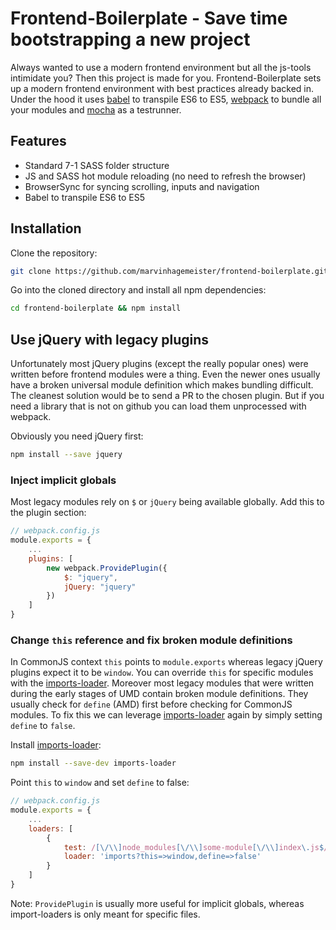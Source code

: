 # Frontend-Boilerplate - Save time bootstrapping a new project
Always wanted to use a modern frontend environment but all the js-tools intimidate you? Then this project is made for you. Frontend-Boilerplate sets up a modern frontend environment with best practices already backed in. Under the hood it uses [babel](https://github.com/babel/babel) to transpile ES6 to ES5, [webpack](https://github.com/webpack/webpack) to bundle all your modules and [mocha](https://github.com/mochajs/mocha) as a testrunner.

## Features
- Standard 7-1 SASS folder structure
- JS and SASS hot module reloading (no need to refresh the browser)
- BrowserSync for syncing scrolling, inputs and navigation
- Babel to transpile ES6 to ES5

## Installation
Clone the repository:
```bash
git clone https://github.com/marvinhagemeister/frontend-boilerplate.git
```

Go into the cloned directory and install all npm dependencies:
```bash
cd frontend-boilerplate && npm install
```

## Use jQuery with legacy plugins
Unfortunately most jQuery plugins (except the really popular ones) were written before frontend modules were a thing. Even the newer ones usually have a broken universal module definition which makes bundling difficult. The cleanest solution would be to send a PR to the chosen plugin. But if you need a library that is not on github you can load them unprocessed with webpack.

Obviously you need jQuery first:
```bash
npm install --save jquery
```

### Inject implicit globals
Most legacy modules rely on `$` or `jQuery` being available globally. Add this to the plugin section:
```javascript
// webpack.config.js
module.exports = {
    ...
    plugins: [
        new webpack.ProvidePlugin({
            $: "jquery",
            jQuery: "jquery"
        })
    ]
}
```

### Change `this` reference and fix broken module definitions
In CommonJS context `this` points to `module.exports` whereas legacy jQuery plugins expect it to be `window`. You can override `this` for specific modules with the [imports-loader](https://github.com/webpack/imports-loader). Moreover most legacy modules that were written during the early stages of UMD contain broken module definitions. They usually check for `define` (AMD) first before checking for CommonJS modules. To fix this we can leverage [imports-loader](https://github.com/webpack/imports-loader) again by simply setting `define` to `false`.

Install [imports-loader](https://github.com/webpack/imports-loader):
```bash
npm install --save-dev imports-loader
```

Point `this` to `window` and set `define` to false:
```javascript
// webpack.config.js
module.exports = {
    ...
    loaders: [
        {
            test: /[\/\\]node_modules[\/\\]some-module[\/\\]index\.js$/,
            loader: 'imports?this=>window,define=>false'
        }
    ]
}
```
Note: `ProvidePlugin` is usually more useful for implicit globals, whereas import-loaders is only meant for specific files.

